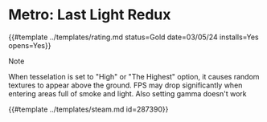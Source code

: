 # Metro: Last Light Redux

{{#template ../templates/rating.md status=Gold date=03/05/24 installs=Yes opens=Yes}}

> [!NOTE]
> When tesselation is set to "High" or "The Highest" option, it causes random textures to appear above the ground. FPS may drop significantly when entering areas full of smoke and light. Also setting gamma doesn't work

{{#template ../templates/steam.md id=287390}}